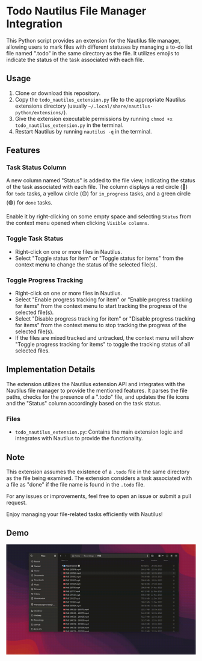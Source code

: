 # Todo Nautilus File Manager Integration
This Python script provides an extension for the Nautilus file manager, allowing users to mark files with different statuses by managing a to-do list file named ".todo" in the same directory as the file. It utilizes emojis to indicate the status of the task associated with each file.

## Usage 

1. Clone or download this repository.
2. Copy the `todo_nautilus_extension.py` file to the appropriate Nautilus extensions directory (usually `~/.local/share/nautilus-python/extensions/`).
3. Give the extension executable permissions by running `chmod +x todo_nautilus_extension.py` in the terminal.
4. Restart Nautilus by running `nautilus -q` in the terminal.

## Features

### Task Status Column

A new column named "Status" is added to the file view, indicating the status of the task associated with each file. The column displays a red circle (🔴) for `todo` tasks, a yellow circle (🟡) for `in_progress` tasks, and a green circle (🟢) for `done` tasks.

Enable it by right-clicking on some empty space and selecting `Status` from the context menu opened when clicking `Visible columns`.
### Toggle Task Status

- Right-click on one or more files in Nautilus.
- Select "Toggle status for item" or "Toggle status for items" from the context menu to change the status of the selected file(s).

### Toggle Progress Tracking

- Right-click on one or more files in Nautilus.
- Select "Enable progress tracking for item" or "Enable progress tracking for items" from the context menu to start tracking the progress of the selected file(s).
- Select "Disable progress tracking for item" or "Disable progress tracking for items" from the context menu to stop tracking the progress of the selected file(s).
- If the files are mixed tracked and untracked, the context menu will show "Toggle progress tracking for items" to toggle the tracking status of all selected files. 

## Implementation Details

The extension utilizes the Nautilus extension API and integrates with the Nautilus file manager to provide the mentioned features. It parses the file paths, checks for the presence of a ".todo" file, and updates the file icons and the "Status" column accordingly based on the task status.

### Files

- `todo_nautilus_extension.py`: Contains the main extension logic and integrates with Nautilus to provide the functionality.

## Note

This extension assumes the existence of a `.todo` file in the same directory as the file being examined. The extension considers a task associated with a file as "done" if the file name is found in the `.todo` file.

For any issues or improvements, feel free to open an issue or submit a pull request.

Enjoy managing your file-related tasks efficiently with Nautilus!

##  Demo
![Demo](src/demo.gif)
